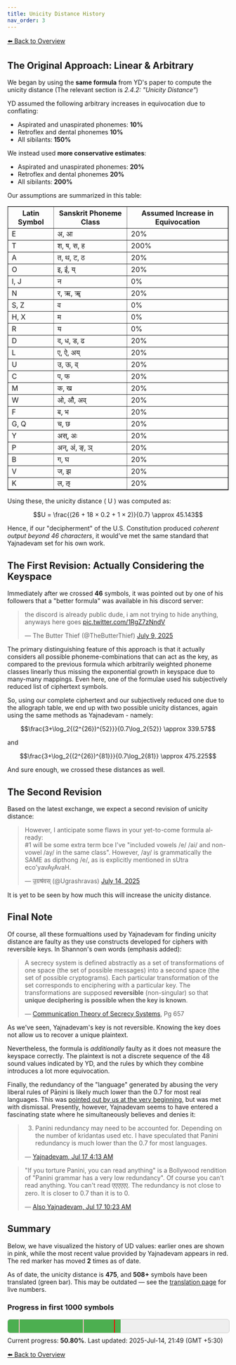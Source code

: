 ```yaml
---
title: Unicity Distance History
nav_order: 3
---
```


<!-- MathJax for rendering inline/block LaTeX -->
<script type="text/javascript" id="MathJax-script" async
  src="https://cdn.jsdelivr.net/npm/mathjax@3/es5/tex-mml-chtml.js">
</script>


[⬅️ Back to Overview](index.md)
## The Original Approach: Linear & Arbitrary

We began by using the **same formula** from YD's paper to compute the unicity distance (The relevant section is *2.4.2: "Unicity Distance"*)

YD assumed the following arbitrary increases in equivocation due to conflating:
- Aspirated and unaspirated phonemes: **10%**
- Retroflex and dental phonemes **10%**
- All sibilants: **150%**

We instead used **more conservative estimates**:
- Aspirated and unaspirated phonemes: **20%**
- Retroflex and dental phonemes **20%**
- All sibilants: **200%**

Our assumptions are summarized in this table:

<table border="1" cellpadding="6" cellspacing="0">
  <thead>
    <tr>
      <th>Latin Symbol</th>
      <th>Sanskrit Phoneme Class</th>
      <th>Assumed Increase in Equivocation</th>
    </tr>
  </thead>
  <tbody>
    <tr><td>E</td><td>अ, आ</td><td>20%</td></tr>
    <tr><td>T</td><td>श, ष, स, ह</td><td>200%</td></tr>
    <tr><td>A</td><td>त, थ, ट, ठ</td><td>20%</td></tr>
    <tr><td>O</td><td>इ, ई, य्</td><td>20%</td></tr>
    <tr><td>I, J</td><td>न</td><td>0%</td></tr>
    <tr><td>N</td><td>र, ऋ, ॠ</td><td>20%</td></tr>
    <tr><td>S, Z</td><td>व</td><td>0%</td></tr>
    <tr><td>H, X</td><td>म</td><td>0%</td></tr>
    <tr><td>R</td><td>य</td><td>0%</td></tr>
    <tr><td>D</td><td>द, ध, ड, ढ</td><td>20%</td></tr>
    <tr><td>L</td><td>ए, ऐ, अय्</td><td>20%</td></tr>
    <tr><td>U</td><td>उ, ऊ, व्</td><td>20%</td></tr>
    <tr><td>C</td><td>प, फ</td><td>20%</td></tr>
    <tr><td>M</td><td>क, ख</td><td>20%</td></tr>
    <tr><td>W</td><td>ओ, औ, अव्</td><td>20%</td></tr>
    <tr><td>F</td><td>ब, भ</td><td>20%</td></tr>
    <tr><td>G, Q</td><td>च, छ</td><td>20%</td></tr>
    <tr><td>Y</td><td>अस्, अः</td><td>20%</td></tr>
    <tr><td>P</td><td>अन्, अं, ङ्, ञ्</td><td>20%</td></tr>
    <tr><td>B</td><td>ग, घ</td><td>20%</td></tr>
    <tr><td>V</td><td>ज, झ</td><td>20%</td></tr>
    <tr><td>K</td><td>ल, ऌ</td><td>20%</td></tr>
  </tbody>
</table>


Using these, the unicity distance \( U \) was computed as:

$$U = \frac{(26 + 18 × 0.2 + 1 × 2)}{0.7} \approx 45.143$$

Hence, if our "decipherment" of the U.S. Constitution produced *coherent output beyond 46 characters*, it would've met the same standard that Yajnadevam set for his own work.

## The First Revision: Actually Considering the Keyspace

Immediately after we crossed **46** symbols, it was pointed out by one of his followers that a "better formula" was available in his discord server:
<!-- <blockquote class="twitter-tweet"><p lang="en" dir="ltr">Personally I have some doubts on the unicity distance calculation, it seemed off when I read it in your original thread. But it would require me to brush up on the fundamentals and work is going to keep me busy for a couple of weeks<br><br>Yes I saw your argument that you used YD&#39;s…</p>&mdash; The Butter Thief (@TheButterThief) <a href="https://twitter.com/TheButterThief/status/1942934255320916056?ref_src=twsrc%5Etfw">July 9, 2025</a></blockquote> <script async src="https://platform.twitter.com/widgets.js" charset="utf-8"></script>  -->
<blockquote class="twitter-tweet"><p lang="en" dir="ltr">the discord is already public dude, i am not trying to hide anything, anyways here goes <a href="https://t.co/1RgZ7zNndV">pic.twitter.com/1RgZ7zNndV</a></p>&mdash; The Butter Thief (@TheButterThief) <a href="https://twitter.com/TheButterThief/status/1942948814710616119?ref_src=twsrc%5Etfw">July 9, 2025</a></blockquote> <script async src="https://platform.twitter.com/widgets.js" charset="utf-8"></script> 


The primary distinguishing feature of this approach is that it actually considers all possible phoneme-combinations that can act as the key, as compared to the previous formula which arbitrarily weighted phoneme classes linearly thus missing the exponential growth in keyspace due to many-many mappings. Even here, one of the formulae used his subjectively reduced list of ciphertext symbols.

So, using our complete ciphertext and our subjectively reduced one due to the allograph table, we end up with two possible unicity distances, again using the same methods as Yajnadevam - namely:

$$\frac{3+\log_2{(2^{26})^{52}}}{0.7\log_2{52}} \approx 339.57$$

and

$$\frac{3+\log_2{(2^{26})^{81}}}{0.7\log_2{81}} \approx 475.225$$

And sure enough, we crossed these distances as well.

## The Second Revision

Based on the latest exchange, we expect a second revision of unicity distance:

<blockquote class="twitter-tweet"><p lang="en" dir="ltr">However, I anticipate some flaws in your yet-to-come formula already:<br>#1 will be some extra term bce I&#39;ve &quot;included vowels /e/ /ai/ and non-vowel /ay/ in the same class&quot;. However, /ay/ is grammatically the SAME as dipthong /e/, as is explicitly mentioned in sUtra eco&#39;yavAyAvaH.</p>&mdash; उ॒ग्रश्र॑वस् (@Ugrashravas) <a href="https://twitter.com/Ugrashravas/status/1944786561943662935?ref_src=twsrc%5Etfw">July 14, 2025</a></blockquote> <script async src="https://platform.twitter.com/widgets.js" charset="utf-8"></script> 

It is yet to be seen by how much this will increase the unicity distance.

## Final Note

Of course, all these formualtions used by Yajnadevam for finding unicity distance are faulty as they use constructs developed for ciphers with reversible keys. In Shannon's own words (emphasis added):

> A secrecy system is defined abstractly as a set of transformations of one space (the set of possible messages) into a second space (the set of possible cryptograms). Each particular transformation of the set corresponds to enciphering with a particular key. The transformations are supposed **reversible** (non-singular) so that **unique deciphering is possible when the key is known**.
>
> — [Communication Theory of Secrecy Systems](https://www.andrew.cmu.edu/course/18-330/2025s/reading/shannon1949.pdf), Pg 657

As we've seen, Yajnadevam's key is not reversible. Knowing the key does not allow us to recover a unique plaintext.

Nevertheless, the formula is *additionally* faulty as it does not measure the keyspace correctly. The plaintext is not a discrete sequence of the 48 sound values indicated by YD, and the rules by which they combine introduces a lot more equivocation.

Finally, the redundancy of the "language" generated by abusing the very liberal rules of Pāṇini is likely much lower than the 0.7 for most real languages. This was [pointed out by us at the very beginning](https://x.com/Ugrashravas/status/1945699993891053864), but was met with dismissal. Presently, however, Yajnadevam seems to have entered a fascinating state where he simultaneously believes and denies it:

> 3. Panini redundancy may need to be accounted for. Depending on the number of kridantas used etc. I have speculated that Panini redundancy is much lower than the 0.7 for most languages.
>
> — [Yajnadevam, Jul 17 4:13 AM](https://x.com/yajnadevam/status/1945615379222376841)

> "If you torture Panini, you can read anything" is a Bollywood rendition of "Panini grammar has a very low redundancy". Of course you can't read anything. You can't read एएएएएए. The redundancy is not close to zero. It is closer to 0.7 than it is to 0.
>
> — [Also   Yajnadevam, Jul 17 10:23 AM](https://x.com/yajnadevam/status/1945708422218821663)

## Summary

Below, we have visualized the history of UD values: earlier ones are shown in pink, while the most recent value provided by Yajnadevam appears in red. The red marker has moved **2** times as of date.

As of date, the unicity distance is **475**, and **508+** symbols have been translated (green bar). This may be outdated — see the [translation page](translation.md) for live numbers.

<h3>Progress in first 1000 symbols</h3>

<div style="position: relative; width: 100%; max-width: 600px; height: 30px; background: #eee; border-radius: 6px; overflow: hidden; border: 1px solid #ccc;">

  <!-- Green progress bar -->
  <div style="width: 51%; height: 100%; background: #4caf50;"></div>

  <!-- Unicity Distance marker -->
  <div style="
    position: absolute;
    left: 5%;
    top: 0;
    bottom: 0;
    width: 2px;
    background: pink;
    z-index: 2;">
  </div>
  <!-- Unicity Distance marker -->
  <div style="
    position: absolute;
    left: 34%;
    top: 0;
    bottom: 0;
    width: 2px;
    background: pink;
    z-index: 2;">
  </div>
  <!-- Unicity Distance marker -->
  <div style="
    position: absolute;
    left: 48%;
    top: 0;
    bottom: 0;
    width: 2px;
    background: red;
    z-index: 2;">
  </div>

</div>

<p style="margin-top: 0.5rem;">Current progress: <strong>50.80%</strong>. Last updated: 2025-Jul-14, 21:49 (GMT +5:30)</p>

[⬅️ Back to Overview](index.md)